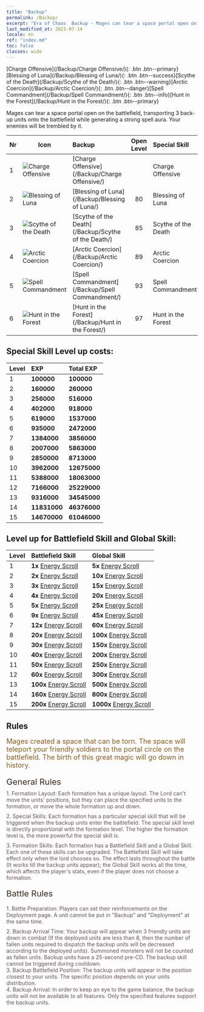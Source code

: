 ```yaml
---
title: "Backup"
permalink: /Backup/
excerpt: "Era of Chaos  Backup - Mages can tear a space portal open on the battlefield, transporting 3 back-up units onto the battlefield while generating a strong spell aura. Your enemies will be trembled by it."
last_modified_at: 2021-07-14
locale: en
ref: "index.md"
toc: false
classes: wide
---
```


  [Charge Offensive](/Backup/Charge Offensive/){: .btn .btn--primary}[Blessing of Luna](/Backup/Blessing of Luna/){: .btn .btn--success}[Scythe of the Death](/Backup/Scythe of the Death/){: .btn .btn--warning}[Arctic Coercion](/Backup/Arctic Coercion/){: .btn .btn--danger}[Spell Commandment](/Backup/Spell Commandment/){: .btn .btn--info}[Hunt in the Forest](/Backup/Hunt in the Forest/){: .btn .btn--primary}

  Mages can tear a space portal open on the battlefield, transporting 3 back-up units onto the battlefield while generating a strong spell aura. Your enemies will be trembled by it.

  |  Nr  | Icon | Backup | Open Level | Special Skill | Battlefield Skill | Global Skill |
  |:-----|------|:---------------|:----------:|:--------------|:--------------|:-------------|
  | 1  | ![Charge Offensive](/images/b/backupIcon_1.png) | [Charge Offensive](/Backup/Charge Offensive/) |  | Charge Offensive | Attack by Storm | Spearhead |
  | 2  | ![Blessing of Luna](/images/b/backupIcon_2.png) | [Blessing of Luna](/Backup/Blessing of Luna/) | 80 | Blessing of Luna | Heal | Energy Power |
  | 3  | ![Scythe of the Death](/images/b/backupIcon_3.png) | [Scythe of the Death](/Backup/Scythe of the Death/) | 85 | Scythe of the Death | Smite | Erudition |
  | 4  | ![Arctic Coercion](/images/b/backupIcon_4.png) | [Arctic Coercion](/Backup/Arctic Coercion/) | 89 | Arctic Coercion | Powerful Energy | Nourishment |
  | 5  | ![Spell Commandment](/images/b/backupIcon_6.png) | [Spell Commandment](/Backup/Spell Commandment/) | 93 | Spell Commandment | Force Field | Incandescence |
  | 6  | ![Hunt in the Forest](/images/b/backupIcon_5.png) | [Hunt in the Forest](/Backup/Hunt in the Forest/) | 97 | Hunt in the Forest | Incentive | Empowerment |


## Special Skill Level up costs:

  |  Level  | EXP | Total EXP | 
  |:-----|:----|:----------| 
  | 1 | **100000** | **100000** | 
  | 2 | **160000** | **260000** | 
  | 3 | **256000** | **516000** | 
  | 4 | **402000** | **918000** | 
  | 5 | **619000** | **1537000** | 
  | 6 | **935000** | **2472000** | 
  | 7 | **1384000** | **3856000** | 
  | 8 | **2007000** | **5863000** | 
  | 9 | **2850000** | **8713000** | 
  | 10 | **3962000** | **12675000** | 
  | 11 | **5388000** | **18063000** | 
  | 12 | **7166000** | **25229000** | 
  | 13 | **9316000** | **34545000** | 
  | 14 | **11831000** | **46376000** | 
  | 15 | **14670000** | **61046000** | 


## Level up for Battlefield Skill and Global Skill:

  |  Level  | Battlefield Skill | Global Skill | 
  |:-----|:----|:----------| 
  | 1 | **1x** [Energy Scroll](/Items/con_830/) | **5x** [Energy Scroll](/Items/con_830/) | 
  | 2 | **2x** [Energy Scroll](/Items/con_830/) | **10x** [Energy Scroll](/Items/con_830/) | 
  | 3 | **3x** [Energy Scroll](/Items/con_830/) | **15x** [Energy Scroll](/Items/con_830/) | 
  | 4 | **4x** [Energy Scroll](/Items/con_830/) | **20x** [Energy Scroll](/Items/con_830/) | 
  | 5 | **5x** [Energy Scroll](/Items/con_830/) | **25x** [Energy Scroll](/Items/con_830/) | 
  | 6 | **9x** [Energy Scroll](/Items/con_830/) | **45x** [Energy Scroll](/Items/con_830/) | 
  | 7 | **12x** [Energy Scroll](/Items/con_830/) | **60x** [Energy Scroll](/Items/con_830/) | 
  | 8 | **20x** [Energy Scroll](/Items/con_830/) | **100x** [Energy Scroll](/Items/con_830/) | 
  | 9 | **30x** [Energy Scroll](/Items/con_830/) | **150x** [Energy Scroll](/Items/con_830/) | 
  | 10 | **40x** [Energy Scroll](/Items/con_830/) | **200x** [Energy Scroll](/Items/con_830/) | 
  | 11 | **50x** [Energy Scroll](/Items/con_830/) | **250x** [Energy Scroll](/Items/con_830/) | 
  | 12 | **60x** [Energy Scroll](/Items/con_830/) | **300x** [Energy Scroll](/Items/con_830/) | 
  | 13 | **100x** [Energy Scroll](/Items/con_830/) | **500x** [Energy Scroll](/Items/con_830/) | 
  | 14 | **160x** [Energy Scroll](/Items/con_830/) | **800x** [Energy Scroll](/Items/con_830/) | 
  | 15 | **200x** [Energy Scroll](/Items/con_830/) | **1000x** [Energy Scroll](/Items/con_830/) | 


## Rules

  <span style="color: #8a5c1d;font-size:18px">Mages created a space that can be torn. The space will teleport your friendly soldiers to the portal circle on the battlefield. The birth of this great magic will go down in history. </span><br/><span style="color: #ffffff">　</span><br/><span style="color: #3c2a1e;font-size:22px">General Rules</span><br/><span style="color: #ffffff;font-size:6px">　</span><br/><span style="color: #645252">1. Formation Layout: Each formation has a unique layout. The Lord can't move the units' positions, but they can place the specified units to the formation, or move the whole formation up and down. </span><br/><span style="color: #ffffff;font-size:6px">　</span><br/><span style="color: #645252">2. Special Skills: Each formation has a particular special skill that will be triggered when the backup units enter the battlefield. The special skill level is directly proportional with the formation level. The higher the formation level is, the more powerful the special skill is. </span><br/><span style="color: #ffffff;font-size:6px">　</span><br/><span style="color: #645252">3. Formation Skills: Each formation has a Battlefield Skill and a Global Skill. Each one of these skills can be upgraded. The Battlefield Skill will take effect only when the lord chooses so. The effect lasts throughout the battle (It works till the backup units appear); the Global Skill works all the time, which affects the player's stats, even if the player does not choose a formation. </span><br/><span style="color: #ffffff">　</span><br/><span style="color: #3c2a1e;font-size:22px">Battle Rules</span><br/><span style="color: #ffffff;font-size:6px">　</span><br/><span style="color: #ffffff;font-size:6px">　</span><br/><span style="color: #645252">1. Battle Preparation: Players can set their reinforcements on the Deployment page. A unit cannot be put in \"Backup\" and \"Deployment\" at the same time. </span><br/><span style="color: #ffffff;font-size:6px">　</span><br/><span style="color: #645252">2. Backup Arrival Time: Your backup will appear when 3 friendly units are down in combat (If the deployed units are less than 8, then the number of fallen units required to dispatch the backup units will be decreased according to the deployed units). Summoned monsters will not be counted as fallen units. Backup units have a 25-second pre-CD. The backup skill cannot be triggered during cooldown. </span><br/><span style="color: #645252">3. Backup Battlefield Position: The backup units will appear in the position closest to your units. The specific position depends on your units distribution. </span><br/><span style="color: #645252">4. Backup Arrival: In order to keep an eye to the game balance, the backup units will not be available to all features. Only the specified features support the backup units.</span>

<br/>